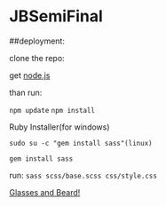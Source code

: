 # JBSemiFinal
##deployment:
  
  clone the repo:

get [node.js](https://nodejs.org/download/)

than run:

```npm update```
```npm install```

Ruby Installer(for windows)

```
sudo su -c "gem install sass"(linux)
```

```
gem install sass
```

run:
```sass scss/base.scss css/style.css```

[Glasses and Beard!](www.glassesandbeard.com)
